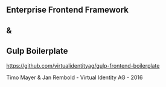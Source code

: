 ## Enterprise Frontend Framework

## &

## Gulp Boilerplate

https://github.com/virtualidentityag/gulp-frontend-boilerplate 

Timo Mayer & Jan Rembold - Virtual Identity AG - 2016